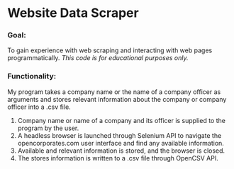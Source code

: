 # Website Data Scraper

### Goal: 
To gain experience with web scraping and interacting with web pages programmatically. *This code is for educational purposes only.*

### Functionality:
My program takes a company name or the name of a company officer as arguments and stores relevant information about the company or company officer into a .csv file.
1. Company name or name of a company and its officer is supplied to the program by the user.
2. A headless browser is launched through Selenium API to navigate the opencorporates.com user interface and find any available information.
3. Available and relevant information is stored, and the browser is closed.
4. The stores information is written to a .csv file through OpenCSV API.
